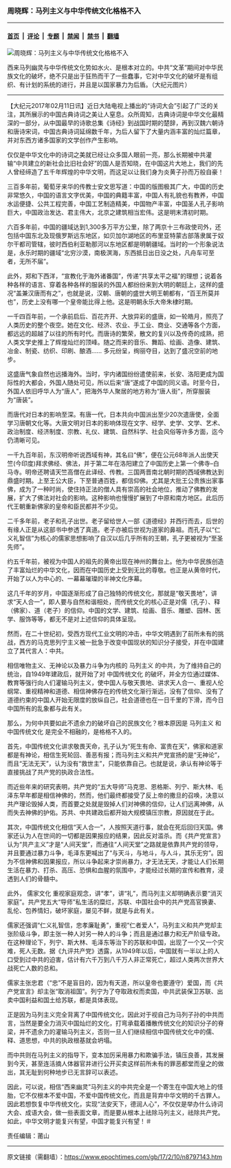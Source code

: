 ### 周晓辉：马列主义与中华传统文化格格不入

---

#### [首页](../../../..?n8797143) &nbsp;|&nbsp; [评论](../../../../../epoch-comment?n8797143) &nbsp;|&nbsp; [专题](../../../../../epoch-special?n8797143) &nbsp;|&nbsp; [禁闻](../../../../../epoch-news?n8797143) &nbsp;|&nbsp; [禁书](../../../../../books?n8797143) &nbsp;|&nbsp; [翻墙](https://github.com/gfw-breaker/nogfw/blob/master/README.md?n8797143)


<div><img alt="周晓辉：马列主义与中华传统文化格格不入" class="attachment-djy_600_400 size-djy_600_400 wp-post-image" src="https://i.epochtimes.com/assets/uploads/2012/11/1211200932142261.gif"/>
<div class="caption">
 <p>
  西来马列幽灵与中华传统文化势如水火、是根本对立的。中共“文革”期间对中华民族文化的破坏，绝不只是出于狂热而干了一些蠢事，它对中华文化的破坏是有组织、有计划的系统的进行，并且是以国家暴力为后盾。（大纪元图片）
 </p>
</div></div><hr/><div class="post_content" id="artbody" itemprop="articleBody">
 <!-- article content begin -->
 <p>
  【大纪元2017年02月11日讯】近日大陆电视上播出的“诗词大会”引起了广泛的关注，其所展示的中国古典诗词之美让人窒息。众所周知，古典诗词是中华文化最精深的一部分，从中国最早的诗歌总集《诗经》到战国时期的楚辞，再到汉魏六朝诗和唐诗宋词，中国古典诗词延绵数千年，为后人留下了大量内涵丰富的灿烂篇章，并对东西方诸多国家的文学创作产生影响。
 </p>
 <p>
  仅仅是中华文化中的诗词之美就已经让众多国人眼前一亮，那么长期被中共灌输“中共建立的新社会比旧社会好”的国人是否知晓，在中国这片大地上，我们的先人曾经缔造了五千年辉煌的中华文明，而这足以让我们身为炎黄子孙而万般自豪！
 </p>
 <p>
  三百多年前，葡萄牙来华的传教士安文思写道：中国的版图极其广大，中国的历史非常悠久，中国的语言文字优美，中国的典籍丰富，中国人有礼貌也有教养，中国水运便捷、公共工程完善，中国工艺制造精美，中国物产丰富，中国圣人孔子影响巨大，中国政治发达、君主伟大，北京之建筑相当宏伟。这是明末清初时期。
 </p>
 <p>
  六百多年前，中国的疆域达到1,300多万平方公里，除了两京十三布政使司外，还包括中国东北及现俄罗斯远东地区，如贝加尔湖地区的布里亚特蒙古部落隶属于奴尔干都司管辖，彼时西伯利亚勒那河以东地区都是明朝疆域。当时的一个形象说法是，永乐时期的疆域“北穷沙漠，南极溟海，东西抵日出日没之处，凡舟车可至者，无所不届”。
 </p>
 <p>
  此外，郑和下西洋，“宣教化于海外诸番国”，传递“共享太平之福”的理想；说着各种各样的语言、穿着各种各样的服装的外国人都纷纷来到大明的朝廷上，这样的盛况“盖兼汉唐而有之”，也就是说，汉朝、唐朝的盛世大明王朝都有，“百王所莫并也”，历史上没有哪一个皇帝能比得上他。这是明朝永乐大帝朱棣时期。
 </p>
 <p>
  一千四百年前，一个承前启后、百花齐开、大放异彩的盛唐，如一轮皓月，照亮了人类历史的整个夜空。她在文化、经济、农业、手工业、商业、交通等各个方面，都远远的超越了以往的所有时代。而唐诗的繁荣，散文的复兴以及传奇的成熟，把人类文学史推上了辉煌灿烂的顶峰。随之而来的音乐、舞蹈、绘画、造像、建筑、冶金、制瓷、纺织、印刷、酿酒…… 多元纷呈，绚丽夺目，达到了盛况空前的地步。
 </p>
 <p>
  这盛唐气象自然也远播海外。当时，宇内诸国纷纷遣使前来，长安、洛阳更成为国际性的大都会，外国人随处可见，所以后来“唐”遂成了中国的同义语。时至今日，外国人依旧呼华人为“唐人”，把海外华人聚居的地方称为“唐人街”，所穿服装为“唐装”。
 </p>
 <p>
  而唐代对日本的影响至深。有唐一代，日本共向中国派出至少20次遣唐使，全面学习唐朝文化等。大唐文明对日本的影响体现在文字、经学、史学、文学、艺术、政治制度、经济制度、宗教、礼仪、建筑、自然科学、社会风俗等许多方面，迄今仍清晰可见。
 </p>
 <p>
  一千九百年前，东汉明帝听说西域有神，其名曰“佛”，便在公元68年派人出使天竺(今印度)拜求佛经、佛法，并于第二年在洛阳建立了中国历史上第一个佛寺–白马寺。明帝还聘请天竺高僧在此译经、传教。三国两晋南北朝时期的西域佛教达到鼎盛时期。上至王公大臣，下至普通百姓，都信仰佛。尤其是大批王公贵族出家事佛，成为了一种时尚，使住持正法的僧人具有崇高的社会地位，推动了佛教的发展，扩大了佛法对社会的影响。这种影响也慢慢扩展到了中原和南方地区。此后历代王朝重新佛家的皇帝和臣民都并不少见。
 </p>
 <p>
  二千多年前，老子和孔子出世。老子留给世人一部《道德经》并西行而去，后世的有缘人正是从这部书中参透了真道。老子亦被后世视为道家的鼻祖。而孔子以“仁义礼智信”为核心的儒家思想影响了自汉以后几乎所有的王朝，孔子更被视为“至圣先师”。
 </p>
 <p>
  约五千年前，被视为中国人的祖先的黄帝出现在神州的舞台上。他为中华民族创造了丰富灿烂的中华文化，因而在中国历史上受到无比的尊敬。也正是从黄帝时代，开始了以人为中心的、一幕幕璀璨的半神文化序幕。
 </p>
 <p>
  这几千年的岁月，中国逐渐形成了自己独特的传统文化，那就是“敬天畏地”，讲求“天人合一”，即人要与自然和谐相处，而传统文化的核心正是对儒（孔子）、释（佛家）、道（老子）的信仰。中国的文学、建筑、绘画、音乐、雕塑、园林、医学、服饰等等，都无不是对上述信仰的具体呈现。
 </p>
 <p>
  然而，在二十世纪初，受西方现代工业文明的冲击，中华文明遇到了前所未有的挑战，西方的马克思列宁主义被一批急于改变中国现状的知识分子接受，并在中国建立了其代言人：中共。
 </p>
 <p>
  相信唯物主义、无神论以及暴力斗争为内核的
  <ok href="https://www.epochtimes.com/gb/tag/%E9%A9%AC%E5%88%97%E4%B8%BB%E4%B9%89.html">
   马列主义
  </ok>
  的中共，为了维持自己的统治，自1949年建政后，就开始了对
  <ok href="https://www.epochtimes.com/gb/tag/%E4%B8%AD%E5%9B%BD%E4%BC%A0%E7%BB%9F%E6%96%87%E5%8C%96.html">
   中国传统文化
  </ok>
  的破坏，并全方位通过媒体、教育等强行向人们灌输马列主义，使中国人与敬天畏地、讲求天人合一、重视人伦纲常、重视精神和道德、相信神佛存在的传统文化渐行渐远，没有了信仰、没有了道德约束的中国人开始无限度的放纵自己，社会道德也在一日千里的下滑，而今日中国所有的乱象都与此有关。
 </p>
 <p>
  那么，为何中共要如此不遗余力的破坏自己的民族文化？根本原因是
  <ok href="https://www.epochtimes.com/gb/tag/%E9%A9%AC%E5%88%97%E4%B8%BB%E4%B9%89.html">
   马列主义
  </ok>
  和
  <ok href="https://www.epochtimes.com/gb/tag/%E4%B8%AD%E5%9B%BD%E4%BC%A0%E7%BB%9F%E6%96%87%E5%8C%96.html">
   中国传统文化
  </ok>
  是完全不相融的，是格格不入的。
 </p>
 <p>
  首先，中国传统文化讲求敬畏天命，孔子认为“死生有命、富贵在天”，佛家和道家都是有神论，相信生死轮回、善恶有报；而马列主义和共产党宣扬的是“无神论”，而且“无法无天”，认为没有“救世主”，只能依靠自己。也就是说，承认有神论等于直接挑战了共产党的执政合法性。
 </p>
 <p>
  而近些年来的研究表明，共产党的“五大导师”马克思、恩格斯、列宁、斯大林、毛泽东早年都是相信神佛的，然而，他们最终都接受了反上帝的撒旦的召唤，决意以共产理论毁掉人类，而首要之处就是毁掉人们对神佛的信仰，让人们远离神佛，从而失去神佛的护佑。苏共、中共建政后都开始大规模镇压宗教，原因就在于此。
 </p>
 <p>
  其次，中国传统文化相信“天人合一”，人按照天道行事，就会在死后回归天国。佛家还认为人在世间的一切都是因果报应的结果，因此反对滥杀。而《共产党宣言》认为“共产主义”才是“人间天堂”，而通往“人间天堂”之路就是依靠共产党的领导，并且要通过暴力斗争，毛泽东更喊出了“与天斗，与地斗，与人斗，其乐无穷”。因为不信神佛和因果报应，所以斗争起来才崇尚暴力，才无法无天，才能让人们长期生活在暴力、打杀、高压、恐惧和血腥的氛围中，才能经过长期的宣传和教育，浸透到人们的骨髓中。
 </p>
 <p>
  此外，
  <ok href="https://www.epochtimes.com/gb/tag/%E5%84%92%E5%AE%B6%E6%96%87%E5%8C%96.html">
   儒家文化
  </ok>
  重视家庭观念，讲“孝”，讲“礼”，而马列主义却明确表示要“消灭家庭”。共产党五大“导师”私生活的糜烂，苏联、中国社会中的共产党高官换妻、乱伦、包养情妇，破坏家庭，屡见不鲜，就是与此有关。
 </p>
 <p>
  儒家还强调“仁义礼智信，忠孝廉耻勇”，重视“仁者爱人”，马列主义和共产党却主张阶级斗争，即主张一种人对另一种人的斗争；而且是通过暴力和无产阶级专政。在这种理论下，列宁、斯大林、毛泽东等治下的苏联和中国，出现了一个又一个灾难，死人无数。据《九评共产党》透露，从1949年以后，中国就有一半以上的人口受到过中共的迫害，估计有六千万到八千万人非正常死亡，超过人类两次世界大战死亡人数的总和。
 </p>
 <p>
  儒家主张忠君（“忠”不是盲目的，因为有天道，所以皇帝也要遵守）爱国，而《共产党宣言》却主张“取消祖国”。列宁为了夺取政权而卖国，中共武装保卫苏联、出卖中国利益和国土给苏联，都是具体表现。
 </p>
 <p>
  正是因为马列主义完全背离了中国传统文化，因此对于视自己为马列子孙的中共而言，当然是要全力消灭中国灿烂的文化，打弯承载着播散传统文化的知识分子的脊梁，并不遗余力的灌输马列主义，否则一旦人们继续相信中国传统文化中的儒、释、道思想，中共的执政根基就会坍塌。
 </p>
 <p>
  而中共则在马列主义的指导下，变本加厉采用暴力和欺骗手法，镇压良善，其发展到今天，甚至连活摘人体器官并进行公开买卖这样前所未有的罪恶都堂而皇之的做出，其无耻到何种地步已无言辞可以表述。
 </p>
 <p>
  因此，可以说，相信“西来幽灵”马列主义的中共完全是一个寄生在中国大地上的怪胎，它不仅根本不爱中国，不爱中国传统文化，而且是背弃中华文明的千古罪人。因此若想恢复中华传统文化，实现“法安天下，德润人心”，不仅仅是举办什么诗词大会、成语大会，做一些表面文章，而是要从根本上祛除马列主义，祛除共产党。如此，中华文明才能复兴有望，中国才能复兴有望！＃
 </p>
 <p>
  责任编辑：莆山
 </p>
 <!-- article content end -->
 <div id="below_article_ad">
 </div>
</div>


---

原文链接（需翻墙）：https://www.epochtimes.com/gb/17/2/10/n8797143.htm